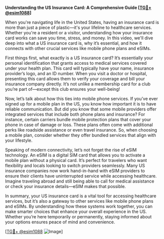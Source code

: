 **Understanding the US Insurance Card: A Comprehensive Guide [[TG💪+ @esim1088](https://t.me/s/esim1088)]**

When you're navigating life in the United States, having an insurance card is more than just a piece of plastic—it's your lifeline to healthcare services. Whether you're a resident or a visitor, understanding how your insurance card works can save you time, stress, and money. In this video, we'll dive deep into what a US insurance card is, why it’s essential, and how it connects with other crucial services like mobile phone plans and eSIMs.

First things first, what exactly is a US insurance card? It’s essentially your personal identification that grants access to medical services covered under your health plan. This card will typically have your name, insurance provider’s logo, and an ID number. When you visit a doctor or hospital, presenting this card allows them to verify your coverage and bill your insurance company directly. It’s not unlike a membership card for a club you’re part of—except this club ensures your well-being!

Now, let’s talk about how this ties into mobile phone services. If you’ve ever signed up for a mobile plan in the US, you know how important it is to have reliable communication. But did you know that some mobile providers offer integrated services that include both phone plans and insurance? For instance, certain carriers bundle mobile protection plans that cover your phone in case of damage or loss. These plans often come with additional perks like roadside assistance or even travel insurance. So, when choosing a mobile plan, consider whether they offer bundled services that align with your lifestyle.

Speaking of modern connectivity, let’s not forget the rise of eSIM technology. An eSIM is a digital SIM card that allows you to activate a mobile plan without a physical card. It’s perfect for travelers who want flexibility and locals looking to switch providers seamlessly. Many US insurance companies now work hand-in-hand with eSIM providers to ensure their clients have uninterrupted service while accessing healthcare. Imagine traveling abroad and still being able to call for medical assistance or check your insurance details—eSIM makes that possible.

In summary, your US insurance card is a vital tool for accessing healthcare services, but it’s also a gateway to other services like mobile phone plans and eSIMs. By understanding how these systems work together, you can make smarter choices that enhance your overall experience in the US. Whether you’re here temporarily or permanently, staying informed about your options ensures peace of mind and convenience.

[[TG💪+ @esim1088](https://t.me/s/esim1088) ![Image](https://i.postimg.cc/Y0z9fWf4/image.png)]